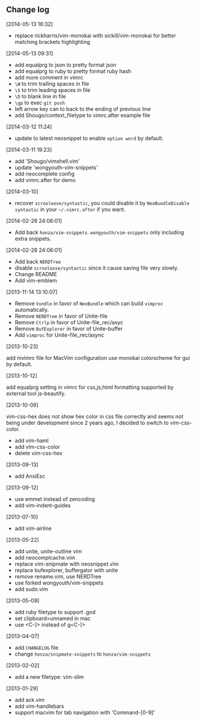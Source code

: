 ## Change log

[2014-05-13 16:32]

* replace rickharris/vim-monokai with sickill/vim-monokai for better matching brackets highlighting

[2014-05-13 09:31]

* add equalprg to json to pretty format json
* add equalprg to ruby to pretty format ruby hash
* add more comment in vimrc
* `\W` to trim trailing spaces in file
* `\S` to trim leading spaces in file
* `\D` to blank line in file
* `\gp` to exec `git push`
* left arrow key can to back to the ending of previous line
* add Shougo/context_filetype to vimrc.after example file

[2014-03-12 11:24]

* update to latest neosnippet to enable `option word` by default.

[2014-03-11 19:23]

* add 'Shougo/vimshell.vim'
* update 'wongyouth-vim-snippets'
* add neocomplete config
* add vimrc.after for demo

[2014-03-10]

* recover `scrooloose/syntastic`, you could disable it by `NeoBundleDisable syntastic` in your `~/.vimrc.after` if you want.

[2014-02-28 24:06:01]

* Add back `honza/vim-snippets`. `wongyouth/vim-snippets` only including extra snippets.

[2014-02-28 24:06:01]

* Add back `NERDTree`
* disable `scrooloose/syntastic` since it cause saving file very slowly.
* Change README
* Add vim-emblem

[2013-11-14 13:10:07]

* Remove `Vundle` in favor of `NeoBundle` which can build `vimproc` automatically.
* Remove `NERDTree` in favor of Unite-file
* Remove `Ctrlp` in favor of Unite-file_rec/asyc
* Remove `BufExplorer` in favor of Unite-buffer
* Add `vimproc` for Unite-file_rec/async

[2013-10-23]

add mvimrc file for MacVim configuration
use monokai colorscheme for gui by default.

[2013-10-12]

add equalprg setting in vimrc for css,js,html formatting supported by external tool js-beautify.

[2013-10-09]

vim-css-hex does not show hex color in css file correctly and seems not being under development since 2 years ago, I decided to switch to vim-css-color.

* add vim-haml
* add vim-css-color
* delete vim-css-hex

[2013-09-13]

* add AnsiEsc

[2013-09-12]

* use emmet instead of zencoding
* add vim-indent-guides

[2013-07-10]

* add vim-airline

[2013-05-22]

* add unite, unite-outline vim
* add neocomplcache.vim
* replace vim-snipmate with neosnippet.vim
* replace bufexplorer, buffergator with unite
* remove rename.vim, use NERDTree
* use forked wongyouth/vim-snippets
* add sudo.vim

[2013-05-09]

* add ruby filetype to support .god
* set clipboard=unnamed in mac
* use <C-]> instead of g<C-]>

[2013-04-07]

* add `CHANGELOG` file
* change `honza/snipmate-snippets` to `honza/vim-snippets`

[2013-02-02]

* add a new filetype: vim-slim

[2013-01-29]

* add ack.vim
* add vim-handlebars
* support macvim for tab navigation with 'Command-[0-9]'

